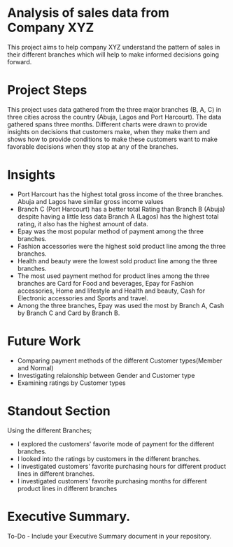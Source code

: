 
# Analysis of sales data from Company XYZ

This project aims to help company XYZ understand the pattern of sales in their different branches which will help to make informed decisions going forward.

# Project Steps

This project uses data gathered from the three major branches (B, A, C) in three cities across the country (Abuja, Lagos and Port Harcourt). The data gathered spans three months. Different charts were drawn to provide insights on decisions that customers make, when they make them and shows how to provide conditions to make these customers want to make favorable decisions when they stop at any of the branches.

# Insights

* Port Harcourt has the highest total gross income  of the three branches. Abuja and Lagos have similar gross income values
* Branch C (Port Harcourt) has a better total Rating than Branch B (Abuja) despite having a little less data Branch A (Lagos) has the highest total rating, it also has the highest amount of data.
* Epay was the most popular method of payment among the three branches.
* Fashion accessories were the highest sold product line among the three branches.
* Health and beauty were the lowest sold product line among the three branches.
* The most used payment method for product lines among the three branches are Card for Food and beverages, Epay for Fashion accessories, Home and lifestyle and Health and beauty, Cash for Electronic accessories and Sports and travel.
* Among the three branches, Epay was used the most by Branch A, Cash by Branch C and Card by Branch B.

# Future Work

* Comparing payment methods of the different Customer types(Member and Normal)
* Investigating relaionship between Gender and Customer type
* Examining ratings by Customer types

# Standout Section

Using the different Branches;
* I explored the customers' favorite mode of payment for the different branches.
* I looked into the ratings by customers in the different branches.
* I investigated customers' favorite purchasing hours for different product lines in different branches.
* I investigated customers' favorite purchasing months for different product lines in different branches

# Executive Summary.

To-Do - Include your Executive Summary document in your repository.
